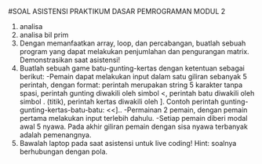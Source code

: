 
#SOAL ASISTENSI PRAKTIKUM DASAR PEMROGRAMAN MODUL 2
1. analisa
2. analisa bil prim
3. Dengan memanfaatkan array, loop, dan percabangan, buatlah sebuah program yang dapat melakukan penjumlahan dan pengurangan matrix. Demonstrasikan saat asistensi!
4. Buatlah sebuah game batu-gunting-kertas dengan ketentuan sebagai berikut:
   -Pemain dapat melakukan input dalam satu giliran sebanyak 5 perintah, dengan format: perintah merupakan string 5 karakter tanpa spasi, perintah gunting diwakili oleh simbol <, perintah batu diwakili oleh simbol . (titik), perintah kertas diwakili oleh ]. Contoh perintah gunting-gunting-kertas-batu-batu: <<]..
   -Permainan 2 pemain, dengan pemain pertama melakukan input terlebih dahulu.
   -Setiap pemain diberi modal awal 5 nyawa. Pada akhir giliran pemain dengan sisa nyawa terbanyak adalah pemenangnya.
5. Bawalah laptop pada saat asistensi untuk live coding! Hint: soalnya berhubungan dengan pola.
